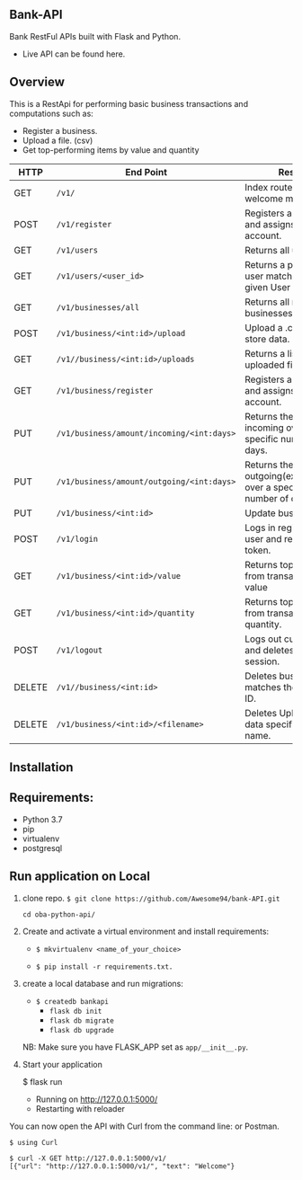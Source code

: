 ## Bank-API

Bank RestFul APIs built with Flask and Python.

-   Live API can be found here.

## Overview
This is a RestApi for performing basic business transactions and computations such as:

-   Register a business.
-   Upload a file. (csv)
-   Get top-performing items by value and quantity   

HTTP |End Point  | Result
--- | --- | ----------
GET | `/v1/` | Index route returns welcome message.
POST | `/v1/register` | Registers a new user and assigns them an account.
GET | `/v1/users` | Returns all users.
GET | `/v1/users/<user_id>` | Returns a particular user matching the given User ID.
GET | `/v1/businesses/all` | Returns all registered businesses.
POST | `/v1/business/<int:id>/upload` | Upload a .csv file and store data.
GET | `/v1//business/<int:id>/uploads` | Returns a list of all uploaded files.
GET | `/v1/business/register` | Registers a new user and assigns them an account.
PUT | `/v1/business/amount/incoming/<int:days>` | Returns the amount incoming over a specific number of days.
PUT | `/v1/business/amount/outgoing/<int:days>` | Returns the amount outgoing(expenditure) over a specific number of days.
PUT | `/v1/business/<int:id>` | Update business data.
POST | `/v1/login` | Logs in registered user and returns a token.
GET | `/v1/business/<int:id>/value` | Returns top 5 items from transactions by value
GET | `/v1/business/<int:id>/quantity` | Returns top 5 items from transactions by quantity.
POST | `/v1/logout` | Logs out current user and deletes user session.
DELETE | `/v1//business/<int:id>` | Deletes business that matches the provided ID.
DELETE | `/v1/business/<int:id>/<filename>` | Deletes Uploaded file data specified by name.

## Installation

 ## Requirements:

* Python 3.7
* pip
* virtualenv
* postgresql

## Run application on Local
1. clone repo. `$ git clone https://github.com/Awesome94/bank-API.git`

    `cd oba-python-api/`

2. Create and activate a virtual environment and install requirements:

    - `$ mkvirtualenv <name_of_your_choice>`

    - `$ pip install -r requirements.txt.`

3. create a local database and run migrations:
    - `$ createdb bankapi`
        - `flask db init`
        - `flask db migrate`
        - `flask db upgrade`


    NB: Make sure you have FLASK_APP set as `app/__init__.py`.


4. Start your application



    $ flask run
     * Running on http://127.0.0.1:5000/
     * Restarting with reloader

You can now open the API with Curl from the command line:
or Postman.

    $ using Curl

    $ curl -X GET http://127.0.0.1:5000/v1/
    [{"url": "http://127.0.0.1:5000/v1/", "text": "Welcome"}

